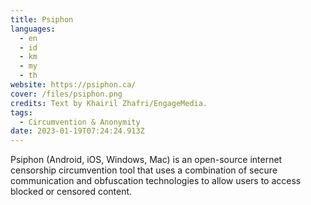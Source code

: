 ```yaml
---
title: Psiphon
languages: 
  - en
  - id
  - km
  - my
  - th
website: https://psiphon.ca/
cover: /files/psiphon.png
credits: Text by Khairil Zhafri/EngageMedia.
tags:
  - Circumvention & Anonymity
date: 2023-01-19T07:24:24.913Z
---
```

Psiphon (Android, iOS, Windows, Mac) is an open-source internet censorship circumvention tool that uses a combination of secure communication and obfuscation technologies to allow users to access blocked or censored content.